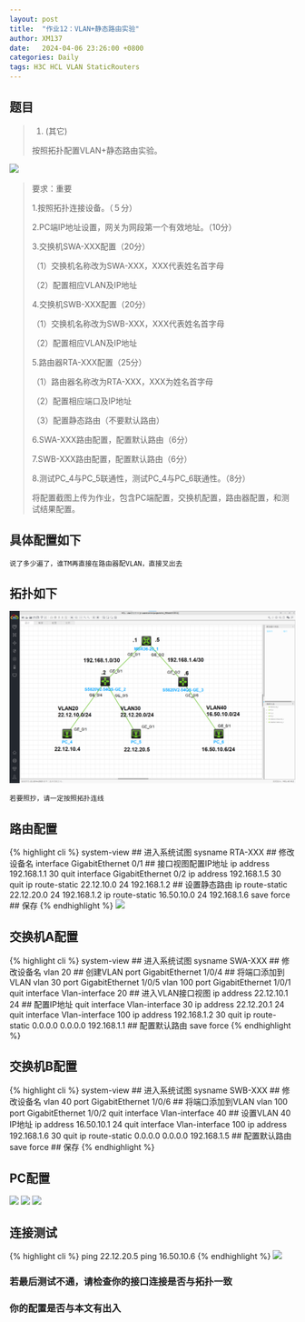 ```yaml
---
layout: post
title:  "作业12：VLAN+静态路由实验"
author: XM137
date:   2024-04-06 23:26:00 +0800
categories: Daily
tags: H3C HCL VLAN StaticRouters
---
```

## 题目
>1. (其它)
>
>按照拓扑配置VLAN+静态路由实验。
>
![](https://p.ananas.chaoxing.com/star3/origin/b44546978231fd64a85289a2cd16123b.png)
>
> 要求：重要
> 
> 1.按照拓扑连接设备。（５分）
> 
> 2.PC端IP地址设置，网关为网段第一个有效地址。（10分）
> 
> 3.交换机SWA-XXX配置（20分）
> 
> （1）交换机名称改为SWA-XXX，XXX代表姓名首字母
> 
> （2）配置相应VLAN及IP地址
> 
> 4.交换机SWB-XXX配置（20分）
> 
> （1）交换机名称改为SWB-XXX，XXX代表姓名首字母
> 
> （2）配置相应VLAN及IP地址
> 
> 5.路由器RTA-XXX配置（25分）
> 
> （1）路由器名称改为RTA-XXX，XXX为姓名首字母
> 
> （2）配置相应端口及IP地址
> 
> （3）配置静态路由（不要默认路由）
> 
> 6.SWA-XXX路由配置，配置默认路由（6分）
> 
> 7.SWB-XXX路由配置，配置默认路由（6分）
> 
> 8.测试PC_4与PC_5联通性，测试PC_4与PC_6联通性。（8分）
> 
> 将配置截图上传为作业，包含PC端配置，交换机配置，路由器配置，和测试结果配置。

## 具体配置如下

```WARNING
说了多少遍了，谁TM再直接在路由器配VLAN，直接叉出去
```
## 拓扑如下
![](/assets/Daily-image/20240406/2024-04-09%20211911.png)

```WARNING
若要照抄，请一定按照拓扑连线
```
## 路由配置
{% highlight cli %}
system-view ## 进入系统试图
sysname RTA-XXX  ## 修改设备名
interface GigabitEthernet 0/1 ## 接口视图配置IP地址
ip address 192.168.1.1 30
quit
interface GigabitEthernet 0/2
ip address 192.168.1.5 30
quit
ip route-static 22.12.10.0 24 192.168.1.2 ## 设置静态路由
ip route-static 22.12.20.0 24 192.168.1.2
ip route-static 16.50.10.0 24 192.168.1.6
save force ## 保存
{% endhighlight %}
![](https://p.ananas.chaoxing.com/star3/origin/56a8dd419a983a596e2acc7349a44ecd.png)

## 交换机A配置
{% highlight cli %}
system-view ## 进入系统试图
sysname SWA-XXX  ## 修改设备名
vlan 20 ## 创建VLAN
port GigabitEthernet 1/0/4 ## 将端口添加到VLAN
vlan 30 
port GigabitEthernet 1/0/5
vlan 100
port GigabitEthernet 1/0/1
quit
interface Vlan-interface 20 ## 进入VLAN接口视图
ip address 22.12.10.1 24  ## 配置IP地址
quit
interface Vlan-interface 30
ip address 22.12.20.1 24
quit
interface Vlan-interface 100
ip address 192.168.1.2 30
quit
ip route-static 0.0.0.0 0.0.0.0 192.168.1.1 ## 配置默认路由
save force
{% endhighlight %}

## 交换机B配置
{% highlight cli %}
system-view ## 进入系统试图
sysname SWB-XXX  ## 修改设备名
vlan 40
port GigabitEthernet 1/0/6 ## 将端口添加到VLAN
vlan 100
port GigabitEthernet 1/0/2
quit
interface Vlan-interface 40 ## 设置VLAN 40 IP地址
ip address 16.50.10.1 24
quit
interface Vlan-interface 100
ip address 192.168.1.6 30
quit
ip route-static 0.0.0.0 0.0.0.0 192.168.1.5 ## 配置默认路由
save force ## 保存
{% endhighlight %}

## PC配置
![](https://p.ananas.chaoxing.com/star3/origin/199d9cf3854bfd9693ae5ecdb65f0ec0.png)
![](https://p.ananas.chaoxing.com/star3/origin/b7c00d220bf402c1e9b63dcd57943cb4.png)
![](https://p.ananas.chaoxing.com/star3/origin/78ba3a300aead3ed75361d9e4f92d1f8.png)
## 连接测试
{% highlight cli %}
ping 22.12.20.5
ping 16.50.10.6
{% endhighlight %}
![](https://p.ananas.chaoxing.com/star3/origin/46a3638068876488cb8b517a483e6189.png)
### 若最后测试不通，请检查你的接口连接是否与拓扑一致
### 你的配置是否与本文有出入
